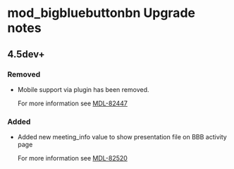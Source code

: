 # mod_bigbluebuttonbn Upgrade notes

## 4.5dev+

### Removed

- Mobile support via plugin has been removed.

  For more information see [MDL-82447](https://tracker.moodle.org/browse/MDL-82447)

### Added

- Added new meeting_info value to show presentation file on BBB activity page

  For more information see [MDL-82520](https://tracker.moodle.org/browse/MDL-82520)
